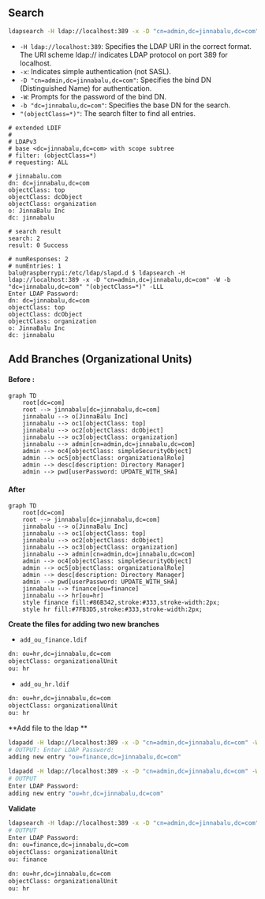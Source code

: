 ## Search
```bash
ldapsearch -H ldap://localhost:389 -x -D "cn=admin,dc=jinnabalu,dc=com" -W -b "dc=jinnabalu,dc=com" "(objectClass=*)"
```
- `-H ldap://localhost:389`: Specifies the LDAP URI in the correct format. The URI scheme ldap:// indicates LDAP protocol on port 389 for localhost.
- `-x`: Indicates simple authentication (not SASL).
- `-D "cn=admin,dc=jinnabalu,dc=com"`: Specifies the bind DN (Distinguished Name) for authentication.
- `-W`: Prompts for the password of the bind DN.
- `-b "dc=jinnabalu,dc=com"`: Specifies the base DN for the search.
- `"(objectClass=*)"`: The search filter to find all entries.
  
```
# extended LDIF
#
# LDAPv3
# base <dc=jinnabalu,dc=com> with scope subtree
# filter: (objectClass=*)
# requesting: ALL

# jinnabalu.com
dn: dc=jinnabalu,dc=com
objectClass: top
objectClass: dcObject
objectClass: organization
o: JinnaBalu Inc
dc: jinnabalu

# search result
search: 2
result: 0 Success

# numResponses: 2
# numEntries: 1
balu@raspberrypi:/etc/ldap/slapd.d $ ldapsearch -H ldap://localhost:389 -x -D "cn=admin,dc=jinnabalu,dc=com" -W -b "dc=jinnabalu,dc=com" "(objectClass=*)" -LLL
Enter LDAP Password: 
dn: dc=jinnabalu,dc=com
objectClass: top
objectClass: dcObject
objectClass: organization
o: JinnaBalu Inc
dc: jinnabalu
```
## Add Branches (Organizational Units)
#### Before : 
```mermaid 
graph TD
    root[dc=com]
    root --> jinnabalu[dc=jinnabalu,dc=com]
    jinnabalu --> o[JinnaBalu Inc]
    jinnabalu --> oc1[objectClass: top]
    jinnabalu --> oc2[objectClass: dcObject]
    jinnabalu --> oc3[objectClass: organization]
    jinnabalu --> admin[cn=admin,dc=jinnabalu,dc=com]
    admin --> oc4[objectClass: simpleSecurityObject]
    admin --> oc5[objectClass: organizationalRole]
    admin --> desc[description: Directory Manager]
    admin --> pwd[userPassword: UPDATE_WITH_SHA]
```
#### After
```mermaid 
graph TD
    root[dc=com]
    root --> jinnabalu[dc=jinnabalu,dc=com]
    jinnabalu --> o[JinnaBalu Inc]
    jinnabalu --> oc1[objectClass: top]
    jinnabalu --> oc2[objectClass: dcObject]
    jinnabalu --> oc3[objectClass: organization]
    jinnabalu --> admin[cn=admin,dc=jinnabalu,dc=com]
    admin --> oc4[objectClass: simpleSecurityObject]
    admin --> oc5[objectClass: organizationalRole]
    admin --> desc[description: Directory Manager]
    admin --> pwd[userPassword: UPDATE_WITH_SHA]
    jinnabalu --> finance[ou=finance]
    jinnabalu --> hr[ou=hr]
    style finance fill:#86B342,stroke:#333,stroke-width:2px;
    style hr fill:#7FB3D5,stroke:#333,stroke-width:2px;
```

**Create the files for adding two new branches**

- `add_ou_finance.ldif`
```bash file=add_ou_finance.ldif
dn: ou=hr,dc=jinnabalu,dc=com
objectClass: organizationalUnit
ou: hr
```
- `add_ou_hr.ldif`
```bash
dn: ou=hr,dc=jinnabalu,dc=com
objectClass: organizationalUnit
ou: hr
```

**Add file to the ldap **
```bash
ldapadd -H ldap://localhost:389 -x -D "cn=admin,dc=jinnabalu,dc=com" -W -f add_ou_finance.ldif
# OUTPUT: Enter LDAP Password: 
adding new entry "ou=finance,dc=jinnabalu,dc=com"

ldapadd -H ldap://localhost:389 -x -D "cn=admin,dc=jinnabalu,dc=com" -W -f add_ou_hr.ldif
# OUTPUT
Enter LDAP Password: 
adding new entry "ou=hr,dc=jinnabalu,dc=com"
```
**Validate**
```bash
ldapsearch -H ldap://localhost:389 -x -D "cn=admin,dc=jinnabalu,dc=com" -W -b "dc=jinnabalu,dc=com" "(objectClass=organizationalUnit)" -LLL
# OUTPUT
Enter LDAP Password: 
dn: ou=finance,dc=jinnabalu,dc=com
objectClass: organizationalUnit
ou: finance

dn: ou=hr,dc=jinnabalu,dc=com
objectClass: organizationalUnit
ou: hr
```


